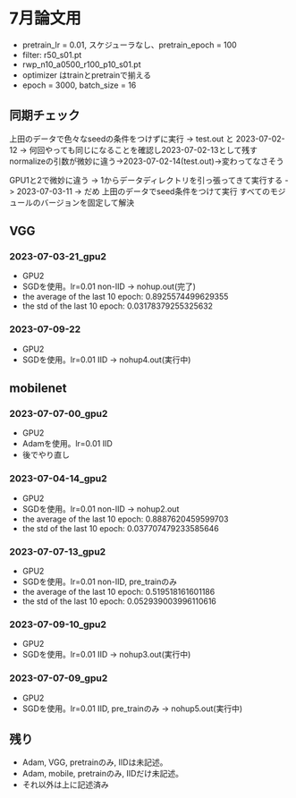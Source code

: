 # 7月論文用

- pretrain_lr = 0.01, スケジューラなし、pretrain_epoch = 100
- filter: r50_s01.pt
- rwp_n10_a0500_r100_p10_s01.pt
- optimizer はtrainとpretrainで揃える
- epoch = 3000, batch_size = 16

## 同期チェック

上田のデータで色々なseedの条件をつけずに実行
-> test.out と 2023-07-02-12
-> 何回やっても同じになることを確認し2023-07-02-13として残す
normalizeの引数が微妙に違う->2023-07-02-14(test.out)->変わってなさそう

GPU1と2で微妙に違う -> 1からデータディレクトリを引っ張ってきて実行する -> 2023-07-03-11 -> だめ
上田のデータでseed条件をつけて実行
すべてのモジュールのバージョンを固定して解決

## VGG

### 2023-07-03-21_gpu2

- GPU2
- SGDを使用。lr=0.01 non-IID -> nohup.out(完了)
- the average of the last 10 epoch: 0.8925574499629355
- the std of the last 10 epoch: 0.03178379255325632

### 2023-07-09-22

- GPU2
- SGDを使用。lr=0.01 IID -> nohup4.out(実行中)

## mobilenet

### 2023-07-07-00_gpu2

- GPU2
- Adamを使用。lr=0.01 IID
- 後でやり直し

### 2023-07-04-14_gpu2

- GPU2
- SGDを使用。lr=0.01 non-IID -> nohup2.out
- the average of the last 10 epoch: 0.8887620459599703
- the std of the last 10 epoch: 0.037707479233585646

### 2023-07-07-13_gpu2

- GPU2
- SGDを使用。lr=0.01 non-IID, pre_trainのみ
- the average of the last 10 epoch: 0.519518161601186
- the std of the last 10 epoch: 0.052939003996110616

### 2023-07-09-10_gpu2

- GPU2
- SGDを使用。lr=0.01 IID -> nohup3.out(実行中)

### 2023-07-07-09_gpu2

- GPU2
- SGDを使用。lr=0.01 IID, pre_trainのみ
-> nohup5.out(実行中)

## 残り

- Adam, VGG, pretrainのみ, IIDは未記述。
- Adam, mobile, pretrainのみ, IIDだけ未記述。
- それ以外は上に記述済み

